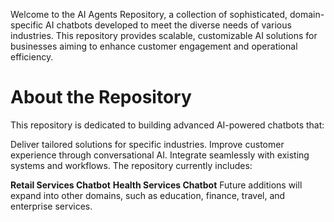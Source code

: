Welcome to the AI Agents Repository, a collection of sophisticated, domain-specific AI chatbots developed to meet the diverse needs of various industries. This repository provides scalable, customizable AI solutions for businesses aiming to enhance customer engagement and operational efficiency.

# **About the Repository**
This repository is dedicated to building advanced AI-powered chatbots that:

Deliver tailored solutions for specific industries.
Improve customer experience through conversational AI.
Integrate seamlessly with existing systems and workflows.
The repository currently includes:

**Retail Services Chatbot**
**Health Services Chatbot**
Future additions will expand into other domains, such as education, finance, travel, and enterprise services.
